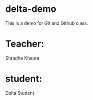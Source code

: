 # delta-demo
This is a demo for Git and Github class.

# Teacher:
 Shradha Khapra

 # student:
  Delta Student

